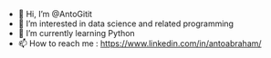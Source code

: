 - 👋 Hi, I’m @AntoGitit
- 👀 I’m interested in data science and related programming
- 🌱 I’m currently learning Python
- 📫 How to reach me : https://www.linkedin.com/in/antoabraham/ 

<!---
AntoGitit/AntoGitit is a ✨ special ✨ repository because its `README.md` (this file) appears on your GitHub profile.
You can click the Preview link to take a look at your changes.
--->
